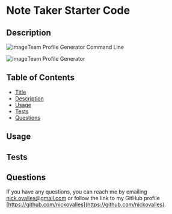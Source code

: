 # Note Taker Starter Code

  ## Description


  ![image](/assets/images/app.PNG)Team Profile Generator Command Line


  ![image](/assets/images/screenshot.PNG)Team Profile Generator
  
  ## Table of Contents
  
  * [Title](#title)
  * [Description](#description)
  * [Usage](#usage)
  * [Tests](#tests)
  * [Questions](#questions)
 
  ## Usage


  ## Tests


  ## Questions
  If you have any questions, you can reach me by emailing [nick.ovalles@gmail.com](mailto:nick.ovalles@gmail.com) or follow the link to my GitHub profile [https://github.com/nickovalles](https://github.com/nickovalles).
